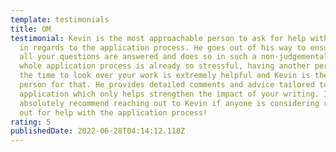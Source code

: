 ```yaml
---
template: testimonials
title: OM
testimonial: Kevin is the most approachable person to ask for help with anything
  in regards to the application process. He goes out of his way to ensure that
  all your questions are answered and does so in such a non-judgemental way. The
  whole application process is already so stressful, having another person take
  the time to look over your work is extremely helpful and Kevin is the best
  person for that. He provides detailed comments and advice tailored to your
  application which only helps strengthen the impact of your writing. I’d
  absolutely recommend reaching out to Kevin if anyone is considering reaching
  out for help with the application process!
rating: 5
publishedDate: 2022-06-28T04:14:12.118Z
---
```

